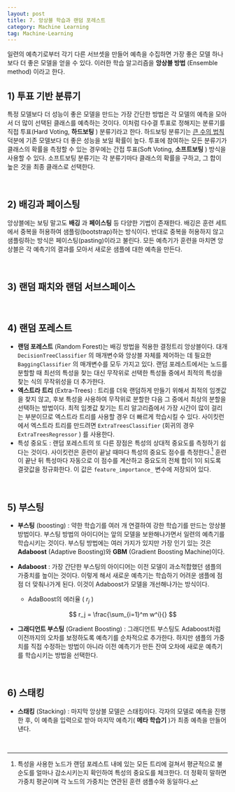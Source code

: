 ```yaml
---
layout: post
title: 7. 앙상블 학습과 랜덤 포레스트
category: Machine Learning
tag: Machine-Learning
---
```






일련의 예측기로부터 각기 다른 서브셋을 만들어 예측을 수집하면 가장 좋은 모델 하나보다 더 좋은 모델을 얻을 수 있다. 이러한 학습 알고리즘을 **앙상블 방법** (Ensemble method) 이라고 한다.



## 1) 투표 기반 분류기

특정 모델보다 더 성능이 좋은 모델을 만드는 가장 간단한 방법은 각 모델의 예측을 모아서 더 많이 선택된 클래스를 예측하는 것이다. 이처럼 다수결 투표로 정해지는 분류기를 직접 투표(Hard Voting, **하드보팅** ) 분류기라고 한다. 하드보팅 분류기는 [큰 수의 법칙]([https://ko.wikipedia.org/wiki/%ED%81%B0_%EC%88%98%EC%9D%98_%EB%B2%95%EC%B9%99](https://ko.wikipedia.org/wiki/큰_수의_법칙)) 덕분에 기존 모델보다 더 좋은 성능을 보일 확률이 높다. 투표에 참여하는 모든 분류기가 클래스의 확률을 측정할 수 있는 경우에는 간접 투표(Soft Voting, **소프트보팅** ) 방식을 사용할 수 있다. 소프트보팅 분류기는 각 분류기마다 클래스의 확률을 구하고, 그 합이 높은 것을 최종 클래스로 선택한다.

<br/>

## 2) 배깅과 페이스팅

앙상블에는 보팅 말고도 **배깅** 과 **페이스팅** 등 다양한 기법이 존재한다. 배깅은 훈련 세트에서 중복을 허용하여 샘플링(bootstrap)하는 방식이다. 반대로 중복을 허용하지 않고 샘플링하는 방식은 페이스팅(pasting)이라고 불린다. 모든 예측기가 훈련을 마치면 앙상블은 각 예측기의 결과를 모아서 새로운 샘플에 대한 예측을 만든다.

<br/>

## 3) 랜덤 패치와 랜덤 서브스페이스



<br/>

## 4) 랜덤 포레스트

- **랜덤 포레스트** (Random Forest)는 배깅 방법을 적용한 결정트리 앙상블이다. 대개 `DecisionTreeClassifier` 의 매개변수와 앙상블 자체를 제어하는 데 필요한 `BaggingClassifier` 의 매개변수를 모두 가지고 있다. 랜덤 포레스트에서는 노드를 분할할 때 최선의 특성을 찾는 대신 무작위로 선택한 특성들 중에서 최적의 특성을 찾는 식의 무작위성을 더 추가한다. 
- **엑스트라 트리** (Extra-Trees) : 트리를 더욱 랜덤하게 만들기 위해서 최적의 임곗값을 찾지 않고, 후보 특성을 사용하여 무작위로 분할한 다음 그 중에서 최상의 분할을 선택하는 방법이다. 최적 임곗값 찾기는 트리 알고리즘에서 가장 시간이 많이 걸리는 부분이므로 엑스트라 트리를 사용할 경우 더 빠르게 학습시킬 수 있다. 사이킷런에서 엑스트라 트리를 만드려면 `ExtraTreesClassifier` (회귀의 경우 `ExtraTreesRegressor` ) 를 사용한다.
- 특성 중요도 : 랜덤 포레스트의 또 다른 장점은 특성의 상대적 중요도를 측정하기 쉽다는 것이다. 사이킷런은 훈련이 끝날 때마다 특성의 중요도 점수를 측정한다.[^1] 훈련이 끝난 뒤 특성마다 자동으로 이 점수를 계산하고 중요도의 전체 합이 1이 되도록 결괏값을 정규화한다. 이 값은 `feature_importance_` 변수에 저장되어 있다. 

<br/>

## 5) 부스팅

- **부스팅** (boosting) : 약한 학습기를 여러 개 연결하여 강한 학습기를 만드는 앙상블 방법이다. 부스팅 방법의 아이디어는 앞의 모델을 보완해나가면서 일련의 예측기를 학습시키는 것이다. 부스팅 방법에는 여러 가지가 있지만 가장 인기 있는 것은 **Adaboost** (Adaptive Boosting)와 **GBM** (Gradient Boosting Machine)이다. 

- **Adaboost** : 가장 간단한 부스팅의 아이디어는 이전 모델이 과소적합했던 샘플의 가중치를 높이는 것이다. 이렇게 해서 새로운 예측기는 학습하기 어려운 샘플에 점점 더 맞춰나가게 된다. 이것이 Adaboost가 모델을 개선해나가는 방식이다. 

  - AdaBoost의 에러율 ( $r_j$ )

  $$
  r_j = \frac{\sum_{i=1}^m w^i}{}
  $$



- **그래디언트 부스팅** (Gradient Boosting) : 그래디언트 부스팅도 Adaboost처럼 이전까지의 오차를 보정하도록 예측기를 순차적으로 추가한다. 하지만 샘플의 가중치를 직접 수정하는 방법이 아니라 이전 예측기가 만든 잔여 오차에 새로운 예측기를 학습시키는 방법을 선택한다.

<br/>

## 6) 스태킹

- **스태킹** (Stacking) : 마지막 앙상블 모델은 스태킹이다. 각자의 모델로 예측을 진행한 후, 이 예측을 입력으로 받아 마지막 예측기( **메타 학습기** )가 최종 예측을 만들어낸다. 

<br/>

[^1]: 특성을 사용한 노드가 랜덤 포레스트 내에 있는 모든 트리에 걸쳐서 평균적으로 불순도를 얼마나 감소시키는지 확인하여 특성의 중요도를 체크한다. 더 정확히 말하면 가중치 평균이며 각 노드의 가중치는 연관된 훈련 샘플수와 동일하다. 